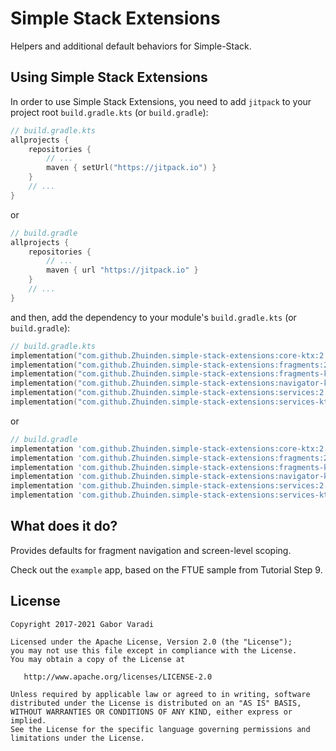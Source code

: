 # Simple Stack Extensions

Helpers and additional default behaviors for Simple-Stack.


## Using Simple Stack Extensions

In order to use Simple Stack Extensions, you need to add `jitpack` to your project root `build.gradle.kts`
(or `build.gradle`):

``` kotlin
// build.gradle.kts
allprojects {
    repositories {
        // ...
        maven { setUrl("https://jitpack.io") }
    }
    // ...
}
```

or

``` groovy
// build.gradle
allprojects {
    repositories {
        // ...
        maven { url "https://jitpack.io" }
    }
    // ...
}
```

and then, add the dependency to your module's `build.gradle.kts` (or `build.gradle`):

``` kotlin
// build.gradle.kts
implementation("com.github.Zhuinden.simple-stack-extensions:core-ktx:2.2.2")
implementation("com.github.Zhuinden.simple-stack-extensions:fragments:2.2.2")
implementation("com.github.Zhuinden.simple-stack-extensions:fragments-ktx:2.2.2")
implementation("com.github.Zhuinden.simple-stack-extensions:navigator-ktx:2.2.2")
implementation("com.github.Zhuinden.simple-stack-extensions:services:2.2.2")
implementation("com.github.Zhuinden.simple-stack-extensions:services-ktx:2.2.2")
```

or

``` groovy
// build.gradle
implementation 'com.github.Zhuinden.simple-stack-extensions:core-ktx:2.2.2'
implementation 'com.github.Zhuinden.simple-stack-extensions:fragments:2.2.2'
implementation 'com.github.Zhuinden.simple-stack-extensions:fragments-ktx:2.2.2'
implementation 'com.github.Zhuinden.simple-stack-extensions:navigator-ktx:2.2.2'
implementation 'com.github.Zhuinden.simple-stack-extensions:services:2.2.2'
implementation 'com.github.Zhuinden.simple-stack-extensions:services-ktx:2.2.2'
```

## What does it do?

Provides defaults for fragment navigation and screen-level scoping.

Check out the `example` app, based on the FTUE sample from Tutorial Step 9.

## License

    Copyright 2017-2021 Gabor Varadi

    Licensed under the Apache License, Version 2.0 (the "License");
    you may not use this file except in compliance with the License.
    You may obtain a copy of the License at

       http://www.apache.org/licenses/LICENSE-2.0

    Unless required by applicable law or agreed to in writing, software
    distributed under the License is distributed on an "AS IS" BASIS,
    WITHOUT WARRANTIES OR CONDITIONS OF ANY KIND, either express or implied.
    See the License for the specific language governing permissions and
    limitations under the License.

